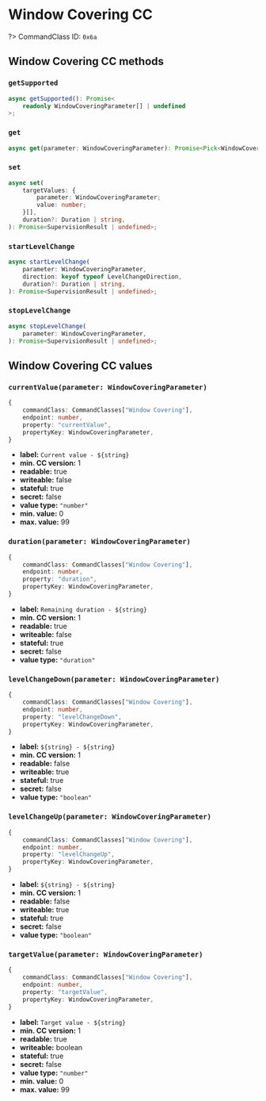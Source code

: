 # Window Covering CC

?> CommandClass ID: `0x6a`

## Window Covering CC methods

### `getSupported`

```ts
async getSupported(): Promise<
	readonly WindowCoveringParameter[] | undefined
>;
```

### `get`

```ts
async get(parameter: WindowCoveringParameter): Promise<Pick<WindowCoveringCCReport, "currentValue" | "targetValue" | "duration"> | undefined>;
```

### `set`

```ts
async set(
	targetValues: {
		parameter: WindowCoveringParameter;
		value: number;
	}[],
	duration?: Duration | string,
): Promise<SupervisionResult | undefined>;
```

### `startLevelChange`

```ts
async startLevelChange(
	parameter: WindowCoveringParameter,
	direction: keyof typeof LevelChangeDirection,
	duration?: Duration | string,
): Promise<SupervisionResult | undefined>;
```

### `stopLevelChange`

```ts
async stopLevelChange(
	parameter: WindowCoveringParameter,
): Promise<SupervisionResult | undefined>;
```

## Window Covering CC values

### `currentValue(parameter: WindowCoveringParameter)`

```ts
{
	commandClass: CommandClasses["Window Covering"],
	endpoint: number,
	property: "currentValue",
	propertyKey: WindowCoveringParameter,
}
```

-   **label:** `Current value - ${string}`
-   **min. CC version:** 1
-   **readable:** true
-   **writeable:** false
-   **stateful:** true
-   **secret:** false
-   **value type:** `"number"`
-   **min. value:** 0
-   **max. value:** 99

### `duration(parameter: WindowCoveringParameter)`

```ts
{
	commandClass: CommandClasses["Window Covering"],
	endpoint: number,
	property: "duration",
	propertyKey: WindowCoveringParameter,
}
```

-   **label:** `Remaining duration - ${string}`
-   **min. CC version:** 1
-   **readable:** true
-   **writeable:** false
-   **stateful:** true
-   **secret:** false
-   **value type:** `"duration"`

### `levelChangeDown(parameter: WindowCoveringParameter)`

```ts
{
	commandClass: CommandClasses["Window Covering"],
	endpoint: number,
	property: "levelChangeDown",
	propertyKey: WindowCoveringParameter,
}
```

-   **label:** `${string} - ${string}`
-   **min. CC version:** 1
-   **readable:** false
-   **writeable:** true
-   **stateful:** true
-   **secret:** false
-   **value type:** `"boolean"`

### `levelChangeUp(parameter: WindowCoveringParameter)`

```ts
{
	commandClass: CommandClasses["Window Covering"],
	endpoint: number,
	property: "levelChangeUp",
	propertyKey: WindowCoveringParameter,
}
```

-   **label:** `${string} - ${string}`
-   **min. CC version:** 1
-   **readable:** false
-   **writeable:** true
-   **stateful:** true
-   **secret:** false
-   **value type:** `"boolean"`

### `targetValue(parameter: WindowCoveringParameter)`

```ts
{
	commandClass: CommandClasses["Window Covering"],
	endpoint: number,
	property: "targetValue",
	propertyKey: WindowCoveringParameter,
}
```

-   **label:** `Target value - ${string}`
-   **min. CC version:** 1
-   **readable:** true
-   **writeable:** boolean
-   **stateful:** true
-   **secret:** false
-   **value type:** `"number"`
-   **min. value:** 0
-   **max. value:** 99
